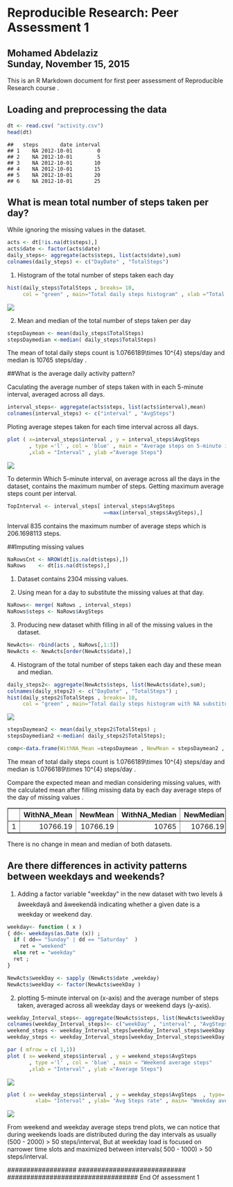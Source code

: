 # Reproducible Research: Peer Assessment 1
Mohamed Abdelaziz  
Sunday, November 15, 2015  
---

This is an R Markdown document for first peer assessment of Reproducible Research course . 

## Loading and preprocessing the data


```r
dt <- read.csv( "activity.csv")
head(dt)
```

```
##   steps       date interval
## 1    NA 2012-10-01        0
## 2    NA 2012-10-01        5
## 3    NA 2012-10-01       10
## 4    NA 2012-10-01       15
## 5    NA 2012-10-01       20
## 6    NA 2012-10-01       25
```

## What is mean total number of steps taken per day?
While  ignoring the missing values in the dataset.


```r
acts <- dt[!is.na(dt$steps),]
acts$date <- factor(acts$date) 
daily_steps<- aggregate(acts$steps, list(acts$date),sum)
colnames(daily_steps) <- c("DayDate" , "TotalSteps")
```

1. Histogram of the total number of steps taken each day


```r
hist(daily_steps$TotalSteps , breaks= 10, 
     col = "green" , main="Total daily steps histogram" , xlab ="Total steps count") 
```

![](PA1_template_files/figure-html/unnamed-chunk-4-1.png) 

2. Mean and median of the total number of steps taken per day


```r
stepsDaymean <- mean(daily_steps$TotalSteps)
stepsDaymedian <-median( daily_steps$TotalSteps)
```
The mean of total daily steps count is 1.0766189\times 10^{4} steps/day  and median is 10765 steps/day  .


##What is the average daily activity pattern?

Caculating the average number of steps taken with in each 5-minute interval, averaged across all days.


```r
interval_steps<- aggregate(acts$steps, list(acts$interval),mean)
colnames(interval_steps) <- c("interval" , "AvgSteps")
```
Ploting average stepes taken for each time interval across all days.


```r
plot ( x=interval_steps$interval , y = interval_steps$AvgSteps 
       , type ='l' , col = 'blue' , main = "Average steps on 5-minute interval" 
       ,xlab = "Interval" , ylab ="Average Steps")
```

![](PA1_template_files/figure-html/unnamed-chunk-7-1.png) 

To determin Which 5-minute interval, on average across all the days in the dataset, contains the maximum number of steps. Getting maximum average steps count per interval.


```r
TopInterval <- interval_steps[ interval_steps$AvgSteps
                               ==max(interval_steps$AvgSteps),]
```

Interval 835 contains the maximum number of average steps which is 206.1698113 steps.

##Imputing missing values

```r
NaRowsCnt <- NROW(dt[is.na(dt$steps),])
NaRows    <- dt[is.na(dt$steps),]
```
1. Dataset contains 2304 missing values.

2. Using mean for a day to substitute the missing values at that day.


```r
NaRows<- merge( NaRows , interval_steps)
NaRows$steps <- NaRows$AvgSteps
```

3. Producing new dataset whith filling in all of the missing values in the dataset.

```r
NewActs<- rbind(acts , NaRows[,1:3])
NewActs <- NewActs[order(NewActs$date),] 
```


4. Histogram of the total number of steps taken each day and these mean and median.

```r
daily_steps2<- aggregate(NewActs$steps, list(NewActs$date),sum);
colnames(daily_steps2) <- c("DayDate" , "TotalSteps") ;
hist(daily_steps2$TotalSteps , breaks= 10, 
     col = "green" , main="Total daily steps histogram with NA substituted") ;
```

![](PA1_template_files/figure-html/unnamed-chunk-12-1.png) 

```r
stepsDaymean2 <- mean(daily_steps2$TotalSteps) ;
stepsDaymedian2 <-median( daily_steps2$TotalSteps);

comp<-data.frame(WithNA_Mean =stepsDaymean , NewMean = stepsDaymean2 , WithNA_Median= stepsDaymedian , NewMedian = stepsDaymedian2) 
```

  The mean of total daily steps count is 1.0766189\times 10^{4} steps/day  and median is     1.0766189\times 10^{4} steps/day  .
  
 Compare the expected mean and median considering missing values, with the calculated mean after filling missing data by each day average steps of the day of missing values . 

<!-- html table generated in R 3.2.2 by xtable 1.8-0 package -->
<!-- Mon Nov 30 11:28:47 2015 -->
<table border=1>
<tr> <th>  </th> <th> WithNA_Mean </th> <th> NewMean </th> <th> WithNA_Median </th> <th> NewMedian </th>  </tr>
  <tr> <td align="right"> 1 </td> <td align="right"> 10766.19 </td> <td align="right"> 10766.19 </td> <td align="right"> 10765 </td> <td align="right"> 10766.19 </td> </tr>
   </table>
  
  There is no change in mean and median of both datasets. 


## Are there differences in activity patterns between weekdays and weekends?


1.  Adding a factor variable "weekday" in the new dataset <with filled NA> with two levels â âweekdayâ and âweekendâ indicating whether a given date is a weekday or weekend day.


```r
weekday<- function ( x )  
{ dd<- weekdays(as.Date (x)) ;
  if ( dd== "Sunday" | dd == "Saturday"  ) 
    ret = "weekend" 
  else ret = "weekday"    
  ret ;
}

NewActs$weekDay <- sapply (NewActs$date ,weekday)
NewActs$weekDay <- factor(NewActs$weekDay )
```

2. plotting 5-minute interval on (x-axis) and the average number of steps taken, averaged across all weekday days or weekend days (y-axis).


```r
weekday_Interval_steps<- aggregate(NewActs$steps, list(NewActs$weekDay , NewActs$interval ), mean)
colnames(weekday_Interval_steps)<- c("weekDay" , "interval" , "AvgSteps")
weekend_steps <- weekday_Interval_steps[weekday_Interval_steps$weekDay == "weekend",]
weekday_steps <- weekday_Interval_steps[weekday_Interval_steps$weekDay == "weekday",]

par ( mfrow = c( 1,1))
plot ( x= weekend_steps$interval , y = weekend_steps$AvgSteps 
       , type ='l' , col = 'blue' , main = "Weekend average steps"  
       ,xlab = "Interval" , ylab ="Average Steps")
```

![](PA1_template_files/figure-html/unnamed-chunk-15-1.png) 

```r
plot ( x= weekday_steps$interval , y = weekday_steps$AvgSteps  , type='l' , col = 'green',
         xlab= "Interval" , ylab= "Avg Steps rate" , main= "Weekday average steps")
```

![](PA1_template_files/figure-html/unnamed-chunk-15-2.png) 

From weekend and weekday average steps trend plots, we can notice that during weekends loads are distributed during the day intervals as usually (500 - 2000) > 50 steps/interval, 
But at weekday load is focused on narrower time slots and maximized between intervals( 500 - 1000) > 50 steps/interval.


################## ############################ ##################################
End Of assessment 1 
